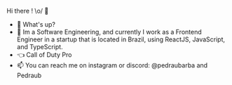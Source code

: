 Hi there ! \o/ 👋

- 👋 What's up?
- 🌱 Im a Software Engineering, and currently I work as a Frontend Engineer in a startup that is located in Brazil, using ReactJS, JavaScript, and TypeScript.
- :point_left: Call of Duty Pro
- 📫 You can reach me on instagram or discord: @pedraubarba and Pedraub

<!---
PedroBarbosaSw/PedroBarbosaSw is a ✨ special ✨ repository because its `README.md` (this file) appears on your GitHub profile.
You can click the Preview link to take a look at your changes.
--->
